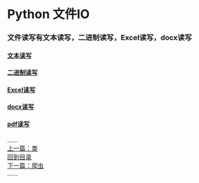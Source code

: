 # Python 文件IO

### 文件读写有文本读写，二进制读写，Excel读写，docx读写

#### [文本读写](plain_text.md)

#### [二进制读写](binary.md)

#### [Excel读写](excel.md)

#### [docx读写](word.md)

#### [pdf读写](pdf.md)

......     
[上一篇：类](../class/Readme.md)  
[回到目录](../contents_page.md)     
[下一篇：爬虫](../spider/Readme.md)  
......
